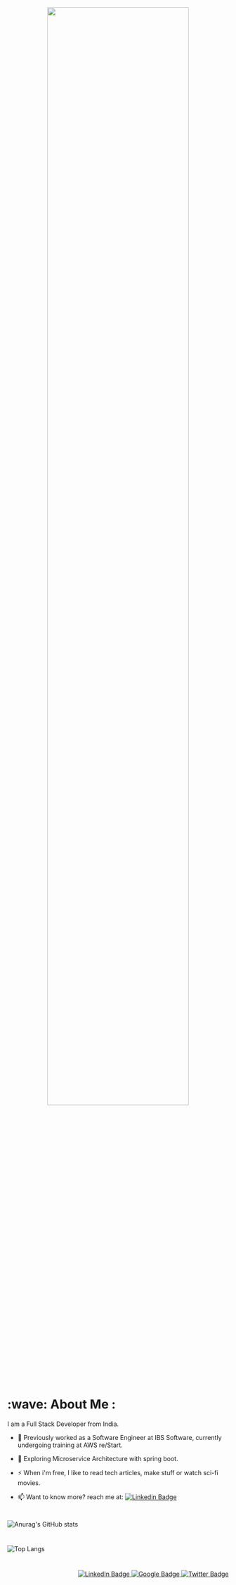 
<div id="header" align="center">
  <img src="https://media.giphy.com/media/3ornk57KwDXf81rjWM/giphy.gif" width=80%/>
</div>

<!--<img src="https://komarev.com/ghpvc/?username=k-ananthakrishnan&style=flat-square&color=blue" alt=""/>
<h1>
  hey there
  <img src="https://media.giphy.com/media/hvRJCLFzcasrR4ia7z/giphy.gif" width="30px"/>
</h1>
-->

<h1> :wave: About Me :</h1>

I am a Full Stack Developer from India.
- :telescope: Previously worked as a Software Engineer at IBS Software, currently undergoing training at AWS re/Start.

- :seedling: Exploring Microservice Architecture with spring boot.

- :zap: When i'm free, I like to read tech articles, make stuff or watch sci-fi movies.

- :mailbox: Want to know more? reach me at: [![Linkedin Badge](https://img.shields.io/badge/-Ananthakrishnan-blue?style=flat&logo=Linkedin&logoColor=white)]( https://www.linkedin.com/in/ananthakrishnan-k-80087212b)

#
![Anurag's GitHub stats](https://github-readme-stats.vercel.app/api?username=k-ananthakrishnan&count_private=true&show_icons=true&theme=github_dark&hide=issues&hide_border=true)
#
![Top Langs](https://github-readme-stats.vercel.app/api/top-langs/?username=k-ananthakrishnan&layout=compact&theme=github_dark&hide_border=true)

#


<div id="badges" align="right">
  <a href="https://www.linkedin.com/in/ananthakrishnan-k-80087212b">
    <img src="https://img.shields.io/badge/LinkedIn-white?logo=linkedin&logoColor=blue" alt="LinkedIn Badge"/>
  </a>
  <a href="https://developers.google.com/profile/u/Ananthakrishnan">
    <img src="https://img.shields.io/badge/Google-white?logo=google&logoColor=red" alt="Google Badge"/>
  </a>
  <a href="https://twitter.com/ananth__krish">
    <img src="https://img.shields.io/badge/twitter-white?logo=twitter&logoColor=blue" alt="Twitter Badge"/>
  </a>
</div>


<!---
k-ananthakrishnan/k-ananthakrishnan is a ✨ special ✨ repository because its `README.md` (this file) appears on your GitHub profile.
You can click the Preview link to take a look at your changes.
--->
